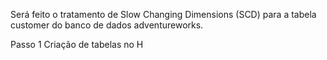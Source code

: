 Será feito o tratamento de Slow Changing Dimensions (SCD) para a tabela customer do banco de dados adventureworks.

Passo 1
Criação de tabelas no H
